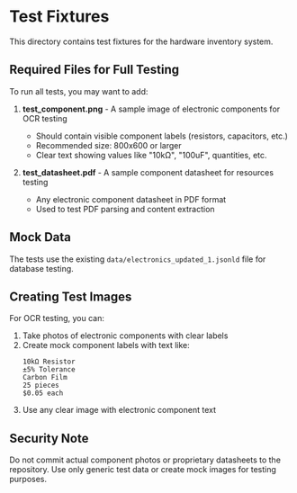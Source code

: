 # Test Fixtures

This directory contains test fixtures for the hardware inventory system.

## Required Files for Full Testing

To run all tests, you may want to add:

1. **test_component.png** - A sample image of electronic components for OCR testing
   - Should contain visible component labels (resistors, capacitors, etc.)
   - Recommended size: 800x600 or larger
   - Clear text showing values like "10kΩ", "100uF", quantities, etc.

2. **test_datasheet.pdf** - A sample component datasheet for resources testing
   - Any electronic component datasheet in PDF format
   - Used to test PDF parsing and content extraction

## Mock Data

The tests use the existing `data/electronics_updated_1.jsonld` file for database testing.

## Creating Test Images

For OCR testing, you can:
1. Take photos of electronic components with clear labels
2. Create mock component labels with text like:
   ```
   10kΩ Resistor
   ±5% Tolerance
   Carbon Film
   25 pieces
   $0.05 each
   ```
3. Use any clear image with electronic component text

## Security Note

Do not commit actual component photos or proprietary datasheets to the repository.
Use only generic test data or create mock images for testing purposes.